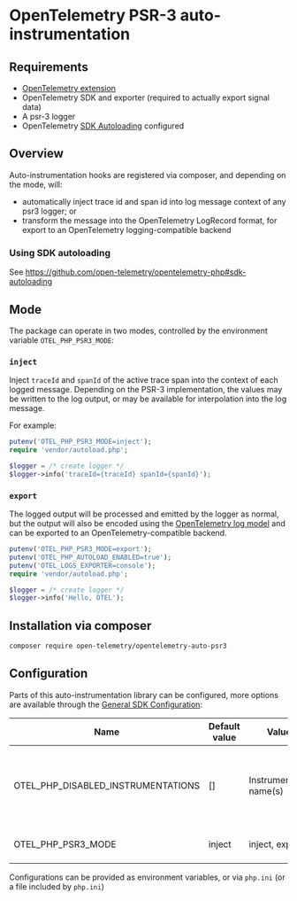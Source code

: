 # OpenTelemetry PSR-3 auto-instrumentation

## Requirements

- [OpenTelemetry extension](https://opentelemetry.io/docs/instrumentation/php/automatic/#installation)
- OpenTelemetry SDK and exporter (required to actually export signal data)
- A psr-3 logger
- OpenTelemetry [SDK Autoloading](https://github.com/open-telemetry/opentelemetry-php/blob/main/examples/autoload_sdk.php) configured

## Overview

Auto-instrumentation hooks are registered via composer, and depending on the mode, will:

* automatically inject trace id and span id into log message context of any psr3 logger; or
* transform the message into the OpenTelemetry LogRecord format, for export to an OpenTelemetry logging-compatible backend

### Using SDK autoloading

See https://github.com/open-telemetry/opentelemetry-php#sdk-autoloading

## Mode

The package can operate in two modes, controlled by the environment variable `OTEL_PHP_PSR3_MODE`:

### `inject`
Inject `traceId` and `spanId` of the active trace span into the context of each logged message. Depending on the PSR-3 implementation,
the values may be written to the log output, or may be available for interpolation into the log message.

For example:

```php
putenv('OTEL_PHP_PSR3_MODE=inject');
require 'vendor/autoload.php';

$logger = /* create logger */
$logger->info('traceId={traceId} spanId={spanId}');
```

### `export`
The logged output will be processed and emitted by the logger as normal, but the output will also be encoded using
the [OpenTelemetry log model](https://opentelemetry.io/docs/specs/otel/logs/data-model/) and can be
exported to an OpenTelemetry-compatible backend.

```php
putenv('OTEL_PHP_PSR3_MODE=export');
putenv('OTEL_PHP_AUTOLOAD_ENABLED=true');
putenv('OTEL_LOGS_EXPORTER=console');
require 'vendor/autoload.php';

$logger = /* create logger */
$logger->info('Hello, OTEL');
```

## Installation via composer

```bash
composer require open-telemetry/opentelemetry-auto-psr3
```

## Configuration

Parts of this auto-instrumentation library can be configured, more options are available through the
[General SDK Configuration](https://github.com/open-telemetry/opentelemetry-specification/blob/main/specification/sdk-environment-variables.md#general-sdk-configuration):

| Name                               | Default value | Values                  | Example | Description                                                                     |
| ---------------------------------- |---------------| ----------------------- |---------|---------------------------------------------------------------------------------|
| OTEL_PHP_DISABLED_INSTRUMENTATIONS | []            | Instrumentation name(s) | psr3    | Disable one or more installed auto-instrumentations, names are comma seperated. |
| OTEL_PHP_PSR3_MODE                 | inject        | inject, export          | export  | Change the behaviour of the package                                             |

Configurations can be provided as environment variables, or via `php.ini` (or a file included by `php.ini`)
